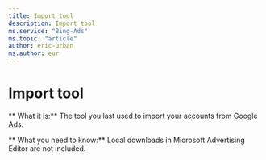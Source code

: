 ```yaml
---
title: Import tool
description: Import tool
ms.service: "Bing-Ads"
ms.topic: "article"
author: eric-urban
ms.author: eur
---
```


# Import tool

**      What it is:**     The tool you last used to import your accounts from Google Ads.

**      What you need to know:**     Local downloads in Microsoft Advertising Editor are not included.



